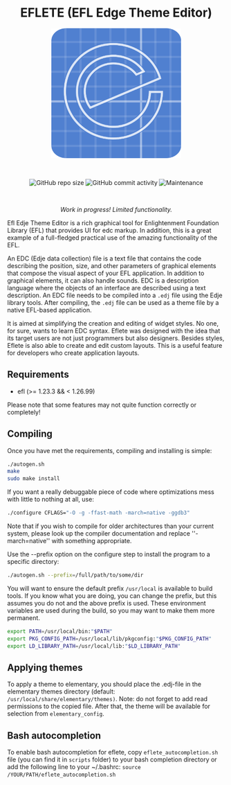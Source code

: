 <h1 align="center">EFLETE (EFL Edge Theme Editor)</h1>

<p align="center">
  <img src="./data/images/eflete.svg" width="300" height="300" border="0"></>
</p>

<br/>
<p align="center">
  <img alt="GitHub repo size" src="https://img.shields.io/github/repo-size/dimmus/eflete?style=for-the-badge">
  <img alt="GitHub commit activity" src="https://img.shields.io/github/commit-activity/w/dimmus/eflete?style=for-the-badge">
  <img alt="Maintenance" src="https://img.shields.io/maintenance/yes/2022?style=for-the-badge">
</p>
<br/>

<p align="center">
  <i>Work in progress! Limited functionality.</i>
</p>

Efl Edje Theme Editor is a rich graphical tool for Enlightenment Foundation Library (EFL) that provides UI for edc markup. In addition, this is a great example of a full-fledged practical use of the amazing functionality of the EFL.

An EDC (Edje data collection) file is a text file that contains the code describing the position, size, and other parameters of graphical elements that compose the visual aspect of your EFL application. In addition to graphical elements, it can also handle sounds. EDC is a description language where the objects of an interface are described using a text description. An EDC file needs to be compiled into a `.edj` file using the Edje library tools. After compiling, the `.edj` file can be used as a theme file by a native EFL-based application.

It is aimed at simplifying the creation and editing of widget styles. No one, for sure, wants to learn EDC syntax. Eflete was designed with the idea that its target users are not just programmers but also designers. Besides styles, Eflete is also able to create and edit custom layouts. This is a useful feature for developers who create application layouts.

## Requirements

   * efl (>= 1.23.3 && < 1.26.99)

Please note that some features may not quite function correctly or
completely!

## Compiling

Once you have met the requirements, compiling and installing is simple:
```sh
./autogen.sh
make
sudo make install
```
If you want a really debuggable piece of code where optimizations mess with little to nothing at all, use:
```sh
./configure CFLAGS="-O -g -ffast-math -march=native -ggdb3"
```
Note that if you wish to compile for older architectures than your current system, please look up the compiler documentation and replace ''-march=native'' with something appropriate.

Use the --prefix option on the configure step to install the program to a specific directory:
```sh
./autogen.sh --prefix=/full/path/to/some/dir
```
You will want to ensure the default prefix `/usr/local` is available to build tools. If you know what you are doing, you can change the prefix, but this assumes you do not and the above prefix is used. These environment variables are used during the build, so you may want to make them more permanent.
```sh
export PATH=/usr/local/bin:"$PATH"
export PKG_CONFIG_PATH=/usr/local/lib/pkgconfig:"$PKG_CONFIG_PATH"
export LD_LIBRARY_PATH=/usr/local/lib:"$LD_LIBRARY_PATH"
```
## Applying themes

To apply a theme to elementary, you should place the .edj-file in the elementary themes directory (default: `/usr/local/share/elementary/themes)`. Note: do not forget to add read permissions to the copied file. After that, the theme will be available for selection from `elementary_config`.

## Bash autocompletion

To enable bash autocompletion for eflete, copy `eflete_autocompletion.sh` file (you can find it in `scripts` folder) to your
bash completion directory or add the following line to your ~/.bashrc:
`source /YOUR/PATH/eflete_autocompletion.sh`
